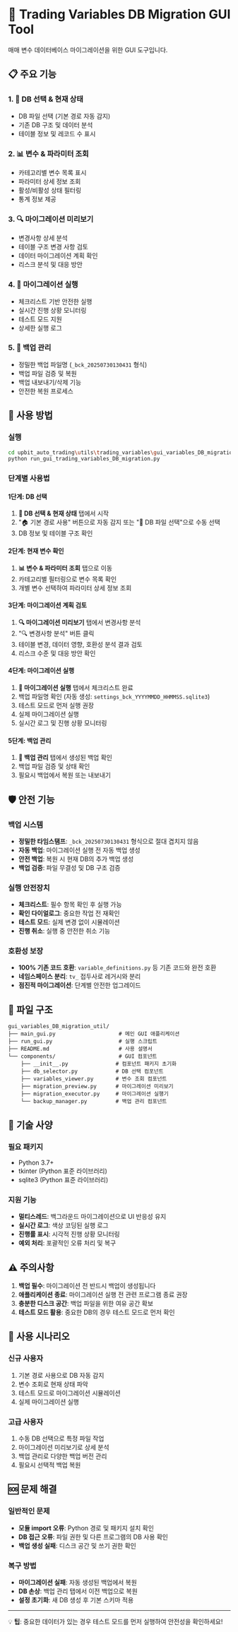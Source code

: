 # 🎯 Trading Variables DB Migration GUI Tool

매매 변수 데이터베이스 마이그레이션을 위한 GUI 도구입니다.

## 📋 주요 기능

### 1. 📁 DB 선택 & 현재 상태
- DB 파일 선택 (기본 경로 자동 감지)
- 기존 DB 구조 및 데이터 분석
- 테이블 정보 및 레코드 수 표시

### 2. 📊 변수 & 파라미터 조회
- 카테고리별 변수 목록 표시
- 파라미터 상세 정보 조회
- 활성/비활성 상태 필터링
- 통계 정보 제공

### 3. 🔍 마이그레이션 미리보기
- 변경사항 상세 분석
- 테이블 구조 변경 사항 검토
- 데이터 마이그레이션 계획 확인
- 리스크 분석 및 대응 방안

### 4. 🚀 마이그레이션 실행
- 체크리스트 기반 안전한 실행
- 실시간 진행 상황 모니터링
- 테스트 모드 지원
- 상세한 실행 로그

### 5. 💾 백업 관리
- 정밀한 백업 파일명 (`_bck_20250730130431` 형식)
- 백업 파일 검증 및 복원
- 백업 내보내기/삭제 기능
- 안전한 복원 프로세스

## 🚀 사용 방법

### 실행
```bash
cd upbit_auto_trading\utils\trading_variables\gui_variables_DB_migration_util
python run_gui_trading_variables_DB_migration.py
```

### 단계별 사용법

#### 1단계: DB 선택
1. **📁 DB 선택 & 현재 상태** 탭에서 시작
2. "🏠 기본 경로 사용" 버튼으로 자동 감지 또는 "📂 DB 파일 선택"으로 수동 선택
3. DB 정보 및 테이블 구조 확인

#### 2단계: 현재 변수 확인
1. **📊 변수 & 파라미터 조회** 탭으로 이동
2. 카테고리별 필터링으로 변수 목록 확인
3. 개별 변수 선택하여 파라미터 상세 정보 조회

#### 3단계: 마이그레이션 계획 검토
1. **🔍 마이그레이션 미리보기** 탭에서 변경사항 분석
2. "🔍 변경사항 분석" 버튼 클릭
3. 테이블 변경, 데이터 영향, 호환성 분석 결과 검토
4. 리스크 수준 및 대응 방안 확인

#### 4단계: 마이그레이션 실행
1. **🚀 마이그레이션 실행** 탭에서 체크리스트 완료
2. 백업 파일명 확인 (자동 생성: `settings_bck_YYYYMMDD_HHMMSS.sqlite3`)
3. 테스트 모드로 먼저 실행 권장
4. 실제 마이그레이션 실행
5. 실시간 로그 및 진행 상황 모니터링

#### 5단계: 백업 관리
1. **💾 백업 관리** 탭에서 생성된 백업 확인
2. 백업 파일 검증 및 상태 확인
3. 필요시 백업에서 복원 또는 내보내기

## 🛡️ 안전 기능

### 백업 시스템
- **정밀한 타임스탬프**: `_bck_20250730130431` 형식으로 절대 겹치지 않음
- **자동 백업**: 마이그레이션 실행 전 자동 백업 생성
- **안전 백업**: 복원 시 현재 DB의 추가 백업 생성
- **백업 검증**: 파일 무결성 및 DB 구조 검증

### 실행 안전장치
- **체크리스트**: 필수 항목 확인 후 실행 가능
- **확인 다이얼로그**: 중요한 작업 전 재확인
- **테스트 모드**: 실제 변경 없이 시뮬레이션
- **진행 취소**: 실행 중 안전한 취소 기능

### 호환성 보장
- **100% 기존 코드 호환**: `variable_definitions.py` 등 기존 코드와 완전 호환
- **네임스페이스 분리**: `tv_` 접두사로 레거시와 분리
- **점진적 마이그레이션**: 단계별 안전한 업그레이드

## 📁 파일 구조

```
gui_variables_DB_migration_util/
├── main_gui.py                    # 메인 GUI 애플리케이션
├── run_gui.py                     # 실행 스크립트
├── README.md                      # 사용 설명서
└── components/                    # GUI 컴포넌트
    ├── __init__.py               # 컴포넌트 패키지 초기화
    ├── db_selector.py            # DB 선택 컴포넌트
    ├── variables_viewer.py       # 변수 조회 컴포넌트  
    ├── migration_preview.py      # 마이그레이션 미리보기
    ├── migration_executor.py     # 마이그레이션 실행기
    └── backup_manager.py         # 백업 관리 컴포넌트
```

## 🔧 기술 사양

### 필요 패키지
- Python 3.7+
- tkinter (Python 표준 라이브러리)
- sqlite3 (Python 표준 라이브러리)

### 지원 기능
- **멀티스레드**: 백그라운드 마이그레이션으로 UI 반응성 유지
- **실시간 로그**: 색상 코딩된 실행 로그
- **진행률 표시**: 시각적 진행 상황 모니터링
- **예외 처리**: 포괄적인 오류 처리 및 복구

## ⚠️ 주의사항

1. **백업 필수**: 마이그레이션 전 반드시 백업이 생성됩니다
2. **애플리케이션 종료**: 마이그레이션 실행 전 관련 프로그램 종료 권장
3. **충분한 디스크 공간**: 백업 파일을 위한 여유 공간 확보
4. **테스트 모드 활용**: 중요한 DB의 경우 테스트 모드로 먼저 확인

## 🎯 사용 시나리오

### 신규 사용자
1. 기본 경로 사용으로 DB 자동 감지
2. 변수 조회로 현재 상태 파악
3. 테스트 모드로 마이그레이션 시뮬레이션
4. 실제 마이그레이션 실행

### 고급 사용자
1. 수동 DB 선택으로 특정 파일 작업
2. 마이그레이션 미리보기로 상세 분석
3. 백업 관리로 다양한 백업 버전 관리
4. 필요시 선택적 백업 복원

## 🆘 문제 해결

### 일반적인 문제
- **모듈 import 오류**: Python 경로 및 패키지 설치 확인
- **DB 접근 오류**: 파일 권한 및 다른 프로그램의 DB 사용 확인
- **백업 생성 실패**: 디스크 공간 및 쓰기 권한 확인

### 복구 방법
- **마이그레이션 실패**: 자동 생성된 백업에서 복원
- **DB 손상**: 백업 관리 탭에서 이전 백업으로 복원
- **설정 초기화**: 새 DB 생성 후 기본 스키마 적용

---

💡 **팁**: 중요한 데이터가 있는 경우 테스트 모드를 먼저 실행하여 안전성을 확인하세요!
